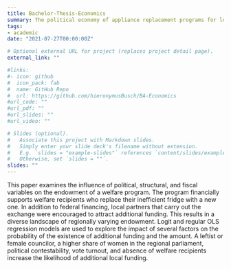 ```yaml
---
title: Bachelor-Thesis-Economics
summary: The political economy of appliance replacement programs for low-income households. An empirical study.
tags:
- academic
date: "2021-07-27T00:00:00Z"

# Optional external URL for project (replaces project detail page).
external_link: ""

#links:
#- icon: github
#  icon_pack: fab
#  name: GitHub Repo
#  url: https://github.com/hieronymusBusch/BA-Economics
#url_code: ""
#url_pdf: ""
#url_slides: ""
#url_video: ""

# Slides (optional).
#   Associate this project with Markdown slides.
#   Simply enter your slide deck's filename without extension.
#   E.g. `slides = "example-slides"` references `content/slides/example-slides.md`.
#   Otherwise, set `slides = ""`.
slides: ""
---
```


This paper examines the influence of political, structural, and fiscal variables on the endowment of a welfare program. The program financially supports welfare recipients who replace their inefficient fridge with a new one. In addition to federal financing, local partners that carry out the exchange were encouraged to attract additional funding. This results in a diverse landscape of regionally varying endowment. Logit and regular OLS regression models are used to explore the impact of several factors on the probability of the existence of additional funding and the amount. A leftist or female councilor, a higher share of women in the regional parliament, political contestability, vote turnout, and absence of welfare recipients increase the likelihood of additional local funding. 
